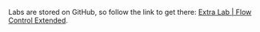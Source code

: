 <br><br>

Labs are stored on GitHub, so follow the link to get there: [Extra Lab | Flow Control Extended](https://github.com/data-bootcamp-v4/lab-flow-control-extra).
